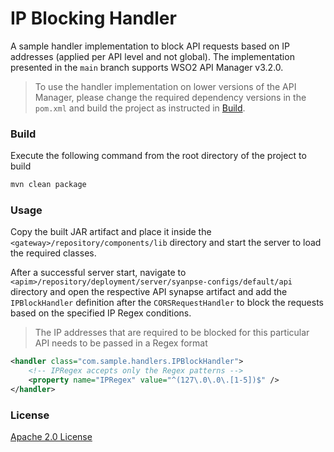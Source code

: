 # IP Blocking Handler

A sample handler implementation to block API requests based on IP addresses (applied per API level and not global). The implementation presented in the `main` branch supports WSO2 API Manager v3.2.0.

> To use the handler implementation on lower versions of the API Manager, please change the required dependency versions in the `pom.xml` and build the project as instructed in [Build](#build).

### Build

Execute the following command from the root directory of the project to build

```sh
mvn clean package
```

### Usage

Copy the built JAR artifact and place it inside the `<gateway>/repository/components/lib` directory and start the server to load the required classes. 

After a successful server start, navigate to `<apim>/repository/deployment/server/syanpse-configs/default/api` directory and open the respective API synapse artifact and add the `IPBlockHandler` definition after the `CORSRequestHandler` to block the requests based on the specified IP Regex conditions.

> The IP addresses that are required to be blocked for this particular API needs to be passed in a Regex format

```xml
<handler class="com.sample.handlers.IPBlockHandler">
    <!-- IPRegex accepts only the Regex patterns -->
    <property name="IPRegex" value="^(127\.0\.0\.[1-5])$" />
</handler>
```

### License

[Apache 2.0 License](LICENSE)
